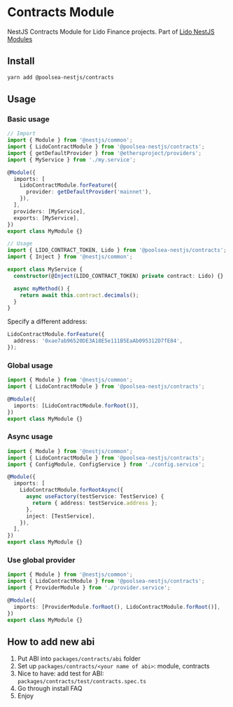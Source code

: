 # Contracts Module

NestJS Contracts Module for Lido Finance projects.
Part of [Lido NestJS Modules](https://github.com/lidofinance/lido-nestjs-modules/#readme)

## Install

```bash
yarn add @poolsea-nestjs/contracts
```

## Usage

### Basic usage

```ts
// Import
import { Module } from '@nestjs/common';
import { LidoContractModule } from '@poolsea-nestjs/contracts';
import { getDefaultProvider } from '@ethersproject/providers';
import { MyService } from './my.service';

@Module({
  imports: [
    LidoContractModule.forFeature({
      provider: getDefaultProvider('mainnet'),
    }),
  ],
  providers: [MyService],
  exports: [MyService],
})
export class MyModule {}

// Usage
import { LIDO_CONTRACT_TOKEN, Lido } from '@poolsea-nestjs/contracts';
import { Inject } from '@nestjs/common';

export class MyService {
  constructor(@Inject(LIDO_CONTRACT_TOKEN) private contract: Lido) {}

  async myMethod() {
    return await this.contract.decimals();
  }
}
```

Specify a different address:

```ts
LidoContractModule.forFeature({
  address: '0xae7ab96520DE3A18E5e111B5EaAb095312D7fE84',
});
```

### Global usage

```ts
import { Module } from '@nestjs/common';
import { LidoContractModule } from '@poolsea-nestjs/contracts';

@Module({
  imports: [LidoContractModule.forRoot()],
})
export class MyModule {}
```

### Async usage

```ts
import { Module } from '@nestjs/common';
import { LidoContractModule } from '@poolsea-nestjs/contracts';
import { ConfigModule, ConfigService } from './config.service';

@Module({
  imports: [
    LidoContractModule.forRootAsync({
      async useFactory(testService: TestService) {
        return { address: testService.address };
      },
      inject: [TestService],
    }),
  ],
})
export class MyModule {}
```

### Use global provider

```ts
import { Module } from '@nestjs/common';
import { LidoContractModule } from '@poolsea-nestjs/contracts';
import { ProviderModule } from './provider.service';

@Module({
  imports: [ProviderModule.forRoot(), LidoContractModule.forRoot()],
})
export class MyModule {}
```

## How to add new abi

1. Put ABI into `packages/contracts/abi` folder
2. Set up `packages/contracts/<your name of abi>`: module, contracts
3. Nice to have: add test for ABI: `packages/contracts/test/contracts.spec.ts`
4. Go through install FAQ
5. Enjoy
